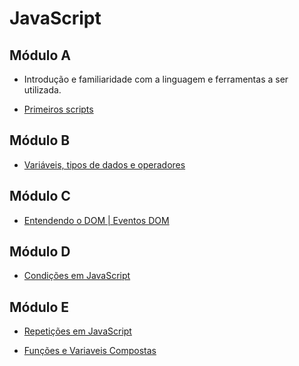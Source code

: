# JavaScript

<h2>Módulo A</h2>

- Introdução e familiaridade com a linguagem e ferramentas a ser utilizada. 

- [Primeiros scripts](https://github.com/cmarih/curso-em-video-js/blob/master/Modulo-A/modulo-a.md)

<h2>Módulo B</h2>

- [Variáveis, tipos de dados e operadores](https://github.com/cmarih/curso-em-video-js/blob/master/Modulo-B/modulo-b.md)

<h2>Módulo C</h2>

- [Entendendo o DOM | Eventos DOM](https://github.com/cmarih/curso-em-video-js/blob/master/Modulo-C/modulo-c.md)

<h2>Módulo D</h2>

- [Condições em JavaScript](https://github.com/cmarih/curso-em-video-js/blob/master/Modulo-D/modulo-d.md)

<h2>Módulo E</h2>

- [Repetições em JavaScript](https://github.com/cmarih/curso-em-video-js/blob/master/Modulo-E/modulo-e.md)

- [Funções e Variaveis Compostas]()